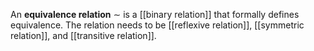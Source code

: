 An **equivalence relation** $\sim$ is a [[binary relation]] that formally defines equivalence. The relation needs to be [[reflexive relation]], [[symmetric relation]], and [[transitive relation]].